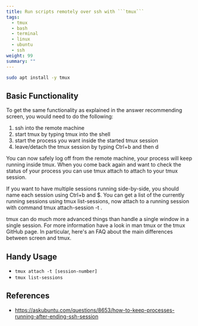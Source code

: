 ```yaml
---
title: Run scripts remotely over ssh with ```tmux```
tags:
  - tmux
  - bash
  - terminal
  - linux
  - ubuntu
  - ssh
weight: 99
summary: ""
---
```


```bash
sudo apt install -y tmux
```

## Basic Functionality

To get the same functionality as explained in the answer recommending screen, you would need to do the following:

1. ssh into the remote machine
1. start tmux by typing tmux into the shell
1. start the process you want inside the started tmux session
1. leave/detach the tmux session by typing Ctrl+b and then d

You can now safely log off from the remote machine, your process will keep running inside tmux. When you come back again and want to check the status of your process you can use tmux attach to attach to your tmux session.

If you want to have multiple sessions running side-by-side, you should name each session using Ctrl+b and $. You can get a list of the currently running sessions using tmux list-sessions, now attach to a running session with command tmux attach-session -t <session-name>.

tmux can do much more advanced things than handle a single window in a single session. For more information have a look in man tmux or the tmux GitHub page. In particular, here's an FAQ about the main differences between screen and tmux.

## Handy Usage

* ```tmux attach -t [session-number]```
* ```tmux list-sessions```


## References

* <https://askubuntu.com/questions/8653/how-to-keep-processes-running-after-ending-ssh-session>

